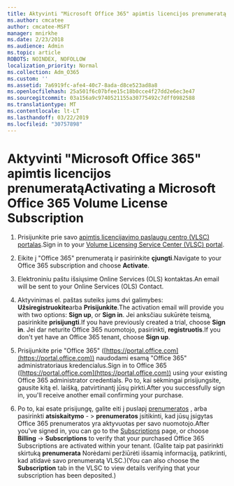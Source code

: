 ```yaml
---
title: Aktyvinti "Microsoft Office 365" apimtis licencijos prenumeratą
ms.author: cmcatee
author: cmcatee-MSFT
manager: mnirkhe
ms.date: 2/23/2018
ms.audience: Admin
ms.topic: article
ROBOTS: NOINDEX, NOFOLLOW
localization_priority: Normal
ms.collection: Adm_O365
ms.custom: ''
ms.assetid: 7a6919fc-afe4-40c7-8ada-d8ce523ad8a8
ms.openlocfilehash: 25a501f6c07bfee15c18b0cce4f27dd2e6ec3e47
ms.sourcegitcommit: 03a156a9c9740521155a30775492c7dff0982588
ms.translationtype: MT
ms.contentlocale: lt-LT
ms.lasthandoff: 03/22/2019
ms.locfileid: "30757898"
---
```

# <a name="activating-a-microsoft-office-365-volume-license-subscription"></a><span data-ttu-id="915ee-102">Aktyvinti "Microsoft Office 365" apimtis licencijos prenumeratą</span><span class="sxs-lookup"><span data-stu-id="915ee-102">Activating a Microsoft Office 365 Volume License Subscription</span></span>

1. <span data-ttu-id="915ee-103">Prisijunkite prie savo [apimtis licencijavimo paslaugų centro (VLSC) portalas](http://go.microsoft.com/fwlink/p/?LinkId=329762).</span><span class="sxs-lookup"><span data-stu-id="915ee-103">Sign in to your [Volume Licensing Service Center (VLSC) portal](http://go.microsoft.com/fwlink/p/?LinkId=329762).</span></span>
    
2. <span data-ttu-id="915ee-104">Eikite į "Office 365" prenumeratą ir pasirinkite **çjungti**.</span><span class="sxs-lookup"><span data-stu-id="915ee-104">Navigate to your Office 365 subscription and choose **Activate**.</span></span>
    
3. <span data-ttu-id="915ee-105">Elektroniniu paštu išsiųsime Online Services (OLS) kontaktas.</span><span class="sxs-lookup"><span data-stu-id="915ee-105">An email will be sent to your Online Services (OLS) Contact.</span></span>
    
4. <span data-ttu-id="915ee-106">Aktyvinimas el. paštas suteiks jums dvi galimybes: **Užsiregistruokite**arba **Prisijunkite**.</span><span class="sxs-lookup"><span data-stu-id="915ee-106">The activation email will provide you with two options: **Sign up**, or **Sign in**.</span></span> <span data-ttu-id="915ee-107">Jei anksčiau sukūrėte teismą, pasirinkite **prisijungti**.</span><span class="sxs-lookup"><span data-stu-id="915ee-107">If you have previously created a trial, choose **Sign in**.</span></span> <span data-ttu-id="915ee-108">Jei dar neturite Office 365 nuomotojo, pasirinkti, **registruotis**.</span><span class="sxs-lookup"><span data-stu-id="915ee-108">If you don't yet have an Office 365 tenant, choose **Sign up**.</span></span>
    
5. <span data-ttu-id="915ee-109">Prisijunkite prie "Office 365" ([https://portal.office.com](https://portal.office.com)) naudodami esamą "Office 365" administratoriaus kredencialus.</span><span class="sxs-lookup"><span data-stu-id="915ee-109">Sign in to Office 365 ([https://portal.office.com](https://portal.office.com)) using your existing Office 365 administrator credentials.</span></span> <span data-ttu-id="915ee-110">Po to, kai sėkmingai prisijungsite, gausite kitą el. laišką, patvirtinantį jūsų pirkti.</span><span class="sxs-lookup"><span data-stu-id="915ee-110">After you successfully sign in, you'll receive another email confirming your purchase.</span></span>
    
6. <span data-ttu-id="915ee-111">Po to, kai esate prisijungę, galite eiti į puslapį [prenumeratos](https://go.microsoft.com/fwlink/p/?linkid=842054) , arba pasirinkti **atsiskaitymo**  - \> **prenumeratos** įsitikinti, kad jūsų įsigytas Office 365 prenumeratos yra aktyvuotas per savo nuomotojo.</span><span class="sxs-lookup"><span data-stu-id="915ee-111">After you've signed in, you can go to the [Subscriptions](https://go.microsoft.com/fwlink/p/?linkid=842054) page, or choose **Billing** -\> **Subscriptions** to verify that your purchased Office 365 Subscriptions are activated within your tenant.</span></span> <span data-ttu-id="915ee-112">(Galite taip pat pasirinkti skirtuką **prenumerata** Norėdami peržiūrėti išsamią informaciją, patikrinti, kad atidavė savo prenumeratą VLSC.)</span><span class="sxs-lookup"><span data-stu-id="915ee-112">(You can also choose the **Subscription** tab in the VLSC to view details verifying that your subscription has been deposited.)</span></span> 
    

